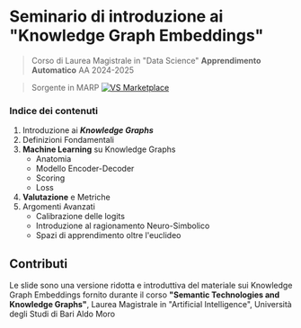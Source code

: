 # Seminario di introduzione ai "Knowledge Graph Embeddings"

> Corso di Laurea Magistrale in "Data Science"
> **Apprendimento Automatico** AA 2024-2025

> Sorgente in MARP [![VS Marketplace][badge-marp-vscode]][marp-vscode-release]


### Indice dei contenuti

1. Introduzione ai ***Knowledge Graphs***
2. Definizioni Fondamentali
3. **Machine Learning** su Knowledge Graphs
    - Anatomia
    - Modello Encoder-Decoder
    - Scoring
    - Loss
4. **Valutazione** e Metriche
5. Argomenti Avanzati
    - Calibrazione delle logits
    - Introduzione al ragionamento Neuro-Simbolico
    - Spazi di apprendimento oltre l'euclideo


[badge-marp-vscode]: https://img.shields.io/visual-studio-marketplace/v/marp-team.marp-vscode.svg?style=flat-square&logo=visual-studio-code&label=Marketplace



[marp-vscode-release]: https://marketplace.visualstudio.com/items?itemName=marp-team.marp-vscode
[badge-marp-vscode]: https://img.shields.io/visual-studio-marketplace/v/marp-team.marp-vscode.svg?style=flat-square&logo=visual-studio-code&label=Marketplace


## Contributi

Le slide sono una versione ridotta e introduttiva del materiale sui Knowledge Graph Embeddings fornito durante il corso **"Semantic Technologies and Knowledge Graphs"**, Laurea Magistrale in "Artificial Intelligence", Università degli Studi di Bari Aldo Moro
